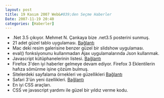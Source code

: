 ```yaml
---
layout: post
title: 19 Kasım 2007 Web&#039;den Seçme Haberler
Date: 2007-11-19 20:40
categories: [Haberler]
---
```


-   .Net 3.5 çıkıyor. Mehmet N. Çankaya bize .net3.5 posterini sunmuş.
-   21 adet güzel tablo uygulaması. [Bağlantı][1]
-   Mac deki resim galerisine benzer güzel bir slidshow uygulaması.
-   eval() fonksiyonunu kullanmadan Ajax uygulamalarında Json kullanmak.
-   Javascript kütüphanelerinin listesi. [Bağlantı][4]
-   Firefox 3'den iyi haberler gelmeye devam ediyor. Firefox 3
    Eklentilerin hafıza sömürme işine çözüm bulmuş.
-   Sitelerdeki sayfalama örnekleri ve güzellikleri [Bağlantı][6]
-   Safari 3'ün yeni özellikleri. [Bağlantı][7]
-   En iyi CSS araçları.
-   CSS ve javascript yardımı ile güzel bir yıldız verme kodu.


  [1]: http://www.noupe.com/javascript/21-fresh-ajax-css-tables.html
    "Süzülebilir tablolar"
  [4]: http://technotarget.com/ajax-dhtml-and-javascript-libraries/
    "javascript kütüphaneleri"
  [6]: http://www.smashingmagazine.com/2007/11/16/pagination-gallery-examples-and-good-practices/
    "sayfalama"
  [7]: http://webkit.org/blog/122/webkit-3-10-new-things/ "Bağlantı"
